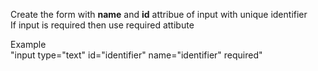 Create the form with <b>name</b> and <b>id</b> attribue of input with unique identifier<br>
If input is required then use required attibute

Example <br>
"input type="text" id="identifier" name="identifier" required"
